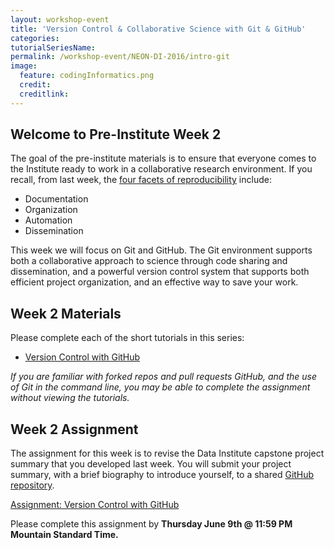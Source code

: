 ```yaml
---
layout: workshop-event
title: 'Version Control & Collaborative Science with Git & GitHub'
categories: 
tutorialSeriesName: 
permalink: /workshop-event/NEON-DI-2016/intro-git
image:
  feature: codingInformatics.png
  credit:
  creditlink:
---
```


## Welcome to Pre-Institute Week 2

The goal of the pre-institute materials is to ensure that everyone comes to the
Institute ready to work in a collaborative research environment. If you recall,
from last week, the <a href="{{ site.baseurl }}/workshop-event/NEON-DI-2016/NEON-repSci" target="_blank">four facets of reproducibility</a> include:

* Documentation
* Organization
* Automation
* Dissemination

This week we will focus on Git and GitHub. The Git environment supports both a
collaborative approach to science through code sharing and dissemination,
and a powerful version control system that supports both efficient project
organization, and an effective way to save your work.

## Week 2 Materials
Please complete each of the short tutorials in this series: 

* <a href="{{ site.baseurl }}/tutorial-series/git-github/"> Version Control with GitHub</a>

*If you are familiar with forked repos and pull requests GitHub, and the use of Git in the
command line, you may be able to complete the assignment without viewing the
tutorials.*

## Week 2 Assignment

The assignment for this week is to revise the Data Institute capstone project
summary that you developed last week. You will submit your project summary, with
a brief biography to introduce yourself, to a shared <a href="https://github.com/NEON-WorkWithData/DI16-NEON-participants" target="_blank">GitHub repository</a>.

<a class="btn btn-info" href="{{ site.baseurl}}/workshop-event/NEON-DI-2016/git-assignment">Assignment: Version Control with GitHub</a>

Please complete this assignment by **Thursday June 9th @ 11:59 PM Mountain
Standard Time.**


